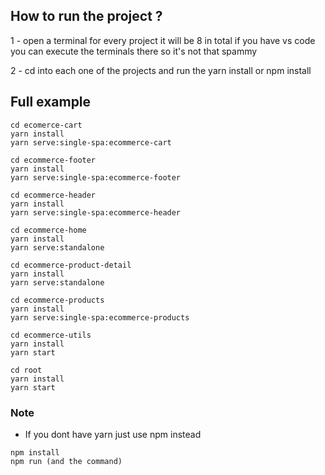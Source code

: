 ## How to run the project ?

1 - open a terminal for every project it will be 8 in total if you have vs code you can execute the terminals there so it's not that spammy

2 - cd into each one of the projects and run the yarn install or npm install

## Full example

```
cd ecomerce-cart
yarn install
yarn serve:single-spa:ecommerce-cart

cd ecommerce-footer
yarn install
yarn serve:single-spa:ecommerce-footer

cd ecommerce-header
yarn install
yarn serve:single-spa:ecommerce-header

cd ecommerce-home
yarn install
yarn serve:standalone

cd ecommerce-product-detail
yarn install
yarn serve:standalone

cd ecommerce-products
yarn install
yarn serve:single-spa:ecommerce-products

cd ecommerce-utils
yarn install
yarn start

cd root
yarn install
yarn start

```

### Note

- If you dont have yarn just use npm instead

```
npm install
npm run (and the command)

```
